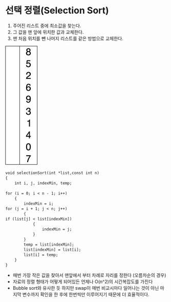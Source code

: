 # 선택 정렬(Selection Sort)

1. 주어진 리스트 중에 최소값을 찾는다.
2. 그 값을 맨 앞에 위치한 값과 교체한다.
3. 맨 처음 위치를 뺀 나머지 리스트를 같은 방법으로 교체한다.

![image.gif](./image/SS_1.gif)

```
void selectionSort(int *list,const int n)
{
    int i, j, indexMin, temp;

for (i = 0; i < n - 1; i++)
    {
        indexMin = i;
for (j = i + 1; j < n; j++)
        {
if (list[j] < list[indexMin])
            {
                indexMin = j;
            }
        }
        temp = list[indexMin];
        list[indexMin] = list[i];
        list[i] = temp;
    }
}
```

- 매번 가장 작은 값을 찾아서 맨앞에서 부터 차례로 자리를 정한다 (오름차순의 경우)
- 자료의 정렬 형태가 어떻게 되어있든 언제나 O(n^2)의 시간복잡도를 가진다
- Bubble sort와 유사한 듯 하지만 swap이 매번 비교시마다 일어나는 것이 아닌 마지막 변수까지 확인을 한 후에 한번씩만 이루어지기 때문에 더 효율적이다.
